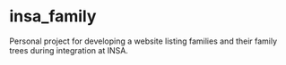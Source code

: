 # insa_family
Personal project for developing a website listing families and their family trees during integration at INSA.
